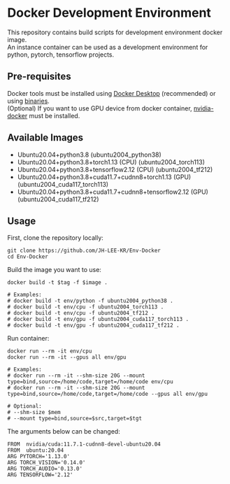 # Docker Development Environment
This repository contains build scripts for development environment docker image.
<br>
An instance container can be used as a development environment for python, pytorch, tensorflow projects.


## Pre-requisites
Docker tools must be installed using [Docker Desktop](https://www.docker.com/products/docker-desktop/) (recommended) or using [binaries](https://docs.docker.com/engine/install/binaries/).
<br>
(Optional) If you want to use GPU device from docker container, [nvidia-docker](https://docs.nvidia.com/datacenter/cloud-native/container-toolkit/latest/install-guide.html) must be installed.

## Available Images
- Ubuntu20.04+python3.8 (ubuntu2004_python38)
- Ubuntu20.04+python3.8+torch1.13 (CPU) (ubuntu2004_torch113)
- Ubuntu20.04+python3.8+tensorflow2.12 (CPU) (ubuntu2004_tf212)
- Ubuntu20.04+python3.8+cuda11.7+cudnn8+torch1.13 (GPU) (ubuntu2004_cuda117_torch113)
- Ubuntu20.04+python3.8+cuda11.7+cudnn8+tensorflow2.12 (GPU) (ubuntu2004_cuda117_tf212)


## Usage
First, clone the repository locally:
```
git clone https://github.com/JH-LEE-KR/Env-Docker
cd Env-Docker
```
Build the image you want to use:
```
docker build -t $tag -f $image .

# Examples:
# docker build -t env/python -f ubuntu2004_python38 .
# docker build -t env/cpu -f ubuntu2004_torch113 .
# docker build -t env/cpu -f ubuntu2004_tf212 .
# docker build -t env/gpu -f ubuntu2004_cuda117_torch113 .
# docker build -t env/gpu -f ubuntu2004_cuda117_tf212 .
```

Run container:
```
docker run --rm -it env/cpu
docker run --rm -it --gpus all env/gpu

# Examples:
# docker run --rm -it --shm-size 20G --mount type=bind,source=/home/code,target=/home/code env/cpu
# docker run --rm -it --shm-size 20G --mount type=bind,source=/home/code,target=/home/code --gpus all env/gpu

# Optional:
# --shm-size $mem
# --mount type=bind,source=$src,target=$tgt
```

The arguments below can be changed:
```
FROM  nvidia/cuda:11.7.1-cudnn8-devel-ubuntu20.04
FROM  ubuntu:20.04
ARG PYTORCH='1.13.0'
ARG TORCH_VISION='0.14.0'
ARG TORCH_AUDIO='0.13.0'
ARG TENSORFLOW='2.12'
```
